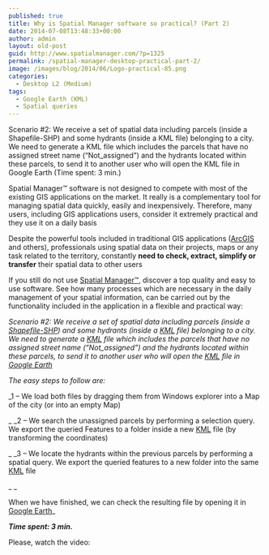 ```yaml
---
published: true
title: Why is Spatial Manager software so practical? (Part 2)
date: 2014-07-08T13:48:33+00:00
author: admin
layout: old-post
guid: http://www.spatialmanager.com/?p=1325
permalink: /spatial-manager-desktop-practical-part-2/
image: /images/blog/2014/06/Logo-practical-85.png
categories:
  - Desktop L2 (Medium)
tags:
  - Google Earth (KML)
  - Spatial queries
---
```

Scenario #2: We receive a set of spatial data including parcels (inside a Shapefile-SHP) and some hydrants (inside a KML file) belonging to a city. We need to generate a KML file which includes the parcels that have no assigned street name (&#8220;Not_assigned&#8221;) and the hydrants located within these parcels, to send it to another user who will open the KML file in Google Earth (Time spent: 3 min.)

<!--more-->

Spatial Manager™ software is not designed to compete with most of the existing GIS applications on the market. It really is a complementary tool for managing spatial data quickly, easily and inexpensively. Therefore, many users, including GIS applications users, consider it extremely practical and they use it on a daily basis

Despite the powerful tools included in traditional GIS applications (<a title="ESRI ArcGIS page" href="http://www.esri.com/software/arcgis" target="_blank" rel="nofollow">ArcGIS</a> and others), professionals using spatial data on their projects, maps or any task related to the territory, constantly **need to check, extract, simplify or transfer** their spatial data to other users

If you still do not use <a title="Spatial Manager web" href="http://www.spatialmanager.com" target="_blank" rel="nofollow">Spatial Manager™</a>, discover a top quality and easy to use software. See how many processes which are necessary in the daily management of your spatial information, can be carried out by the functionality included in the application in a flexible and practical way:

_<span>Scenario #2</span>: We receive a set of spatial data including parcels (inside a <a title="Shapefiles (SHP) wiki" href="http://es.wikipedia.org/wiki/Shapefile" target="_blank" rel="nofollow">Shapefile-SHP</a>) and some hydrants (inside a <a title="KML file wiki" href="http://es.wikipedia.org/wiki/KML" target="_blank" rel="nofollow">KML</a> file) belonging to a city. We need to generate a <a title="KML file wiki" href="http://es.wikipedia.org/wiki/KML" target="_blank" rel="nofollow">KML</a> file which includes the parcels that have no assigned street name (&#8220;Not_assigned&#8221;) and the hydrants located within these parcels, to send it to another user who will open the <a title="KML file wiki" href="http://es.wikipedia.org/wiki/KML" target="_blank" rel="nofollow">KML</a> file in <a title="Google Earth page" href="https://www.google.com/earth/" target="_blank" rel="nofollow">Google Earth</a>_

_The easy steps to follow are:_

_1 &#8211; We load both files by dragging them from Windows explorer into a Map of the city (or into an empty Map)
  
_ _2 &#8211; We search the unassigned parcels by performing a selection query. We export the queried Features to a folder inside a new <a title="KML file wiki" href="http://es.wikipedia.org/wiki/KML" target="_blank" rel="nofollow">KML</a> file (by transforming the coordinates)
  
_ _3 &#8211; We locate the hydrants within the previous parcels by performing a spatial query. We export the queried features to a new folder into the same <a title="KML file wiki" href="http://es.wikipedia.org/wiki/KML" target="_blank" rel="nofollow">KML</a> file
  
_ _
  
When we have finished, we can check the resulting file by opening it in <a title="Google Earth page" href="https://www.google.com/earth/" target="_blank" rel="nofollow">Google Earth</a>_

**_Time spent: 3 min._**
  
Please, watch the video:
